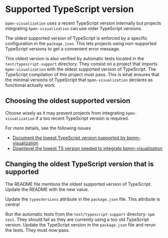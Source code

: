 # Supported TypeScript version

`bpmn-visualization` uses a recent TypeScript version internally but projects integrating `bpmn-visualization` can use older TypeScript versions.

The oldest supported version of TypeScript is enforced by a specific configuration in the `package.json`. This lets projects using non-supported
TypeScript versions to get a convenient error message.

This oldest version is also verified by automatic tests located in the `test/typescript-support` directory.
They consist on a project that imports `bpmn-visualization` with the oldest supported version of TypeScript. The TypeScript compilation of this
project must pass. This is what ensures that the minimal versions of TypeScript that `bpmn-visualization` declares as functional actually work.


## Choosing the oldest supported version

Choose wisely as it may prevent projects from integrating `bpmn-visualization` if a too recent TypeScript version is required.

For more details, see the following issues
* [Document the lowest TypeScript version supported by bpmn-visualization](https://github.com/process-analytics/bpmn-visualization-js/issues/2246)
* [Downlevel the lowest TS version needed to integrate bpmn-visualization](https://github.com/process-analytics/bpmn-visualization-js/issues/2252)


## Changing the oldest TypeScript version that is supported

The README file mentions the oldest supported version of TypeScript. Update the README with the new value.

Update the `typesVersions` attribute in the `package.json` file. This attribute is central

Run the automatic tests from the `test/typescript-support` directory: `npm test`. They should fail as they are currently using a too old TypeScript version.
Update the TypeScript version in the `package.json` file and rerun the tests. They must now pass.

